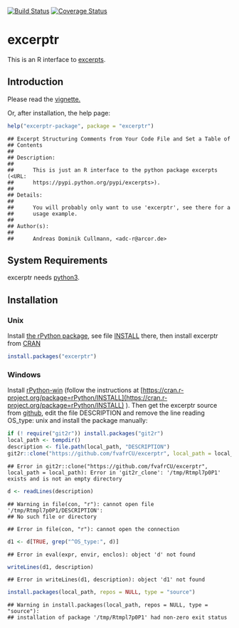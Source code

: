 <!-- README.md is generated from README.Rmd. Please edit that file -->
[![Build Status](https://travis-ci.org/fvafrCU/excerptr.svg?branch=master)](https://travis-ci.org/fvafrCU/excerptr)
[![Coverage Status](https://codecov.io/github/fvafrCU/excerptr/coverage.svg?branch=master)](https://codecov.io/github/fvafrCU/excerptr?branch=master)

# excerptr
This is an R interface to [excerpts](https://pypi.python.org/pypi/excerpts).

## Introduction

Please read the [vignette.](http://htmlpreview.github.io/?https://github.com/fvafrCU/excerptr/blob/master/inst/doc/excerptr_Introduction.html)

<!-- vignette. Either [the version on github](http://htmlpreview.github.io/?https://github.com/fvafrCU/excerptr/blob/master/inst/doc/excerptr_Introduction.html)
or [the one released on cran](https://cran.r-project.org/packages=excerptr/vignettes/excerptr_Introduction.html). -->

Or, after installation, the help page:

```r
help("excerptr-package", package = "excerptr")
```

```
## Excerpt Structuring Comments from Your Code File and Set a Table of
## Contents
## 
## Description:
## 
##      This is just an R interface to the python package excerpts (<URL:
##      https://pypi.python.org/pypi/excerpts>).
## 
## Details:
## 
##      You will probably only want to use 'excerptr', see there for a
##      usage example.
## 
## Author(s):
## 
##      Andreas Dominik Cullmann, <adc-r@arcor.de>
```

## System Requirements
excerptr needs [python3](https://www.python.org/download/releases/3.0/).

## Installation

### Unix
Install [the rPython package](https://cran.r-project.org/package=rPython), see 
file [INSTALL](https://cran.r-project.org/package=rPython/INSTALL) there,
then install excerptr from [CRAN](https://cran.r-project.org/package=excerptr)

```r
install.packages("excerptr")
```

### Windows
Install [rPython-win](https://github.com/cjgb/rPython-win)
(follow the instructions at 
[https://cran.r-project.org/package=rPython/INSTALL](https://cran.r-project.org/package=rPython/INSTALL)
).
Then get the excerptr source
from [github](https://github.com/fvafrCU/excerptr), edit the file DESCRIPTION and remove the line reading
    OS_type: unix
and install the package manually:

```r
if (! require("git2r")) install.packages("git2r")
local_path <- tempdir()
description <- file.path(local_path, "DESCRIPTION")
git2r::clone("https://github.com/fvafrCU/excerptr", local_path = local_path)
```

```
## Error in git2r::clone("https://github.com/fvafrCU/excerptr", local_path = local_path): Error in 'git2r_clone': '/tmp/Rtmpl7p0P1' exists and is not an empty directory
```

```r
d <- readLines(description)
```

```
## Warning in file(con, "r"): cannot open file '/tmp/Rtmpl7p0P1/DESCRIPTION':
## No such file or directory
```

```
## Error in file(con, "r"): cannot open the connection
```

```r
d1 <- d[TRUE, grep("^OS_type:", d)]
```

```
## Error in eval(expr, envir, enclos): object 'd' not found
```

```r
writeLines(d1, description)
```

```
## Error in writeLines(d1, description): object 'd1' not found
```

```r
install.packages(local_path, repos = NULL, type = "source")
```

```
## Warning in install.packages(local_path, repos = NULL, type = "source"):
## installation of package '/tmp/Rtmpl7p0P1' had non-zero exit status
```


